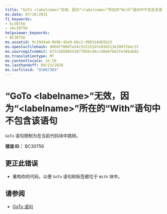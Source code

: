 ```yaml
---
title: “GoTo <labelname>”无效，因为“<labelname>”所在的“With”语句中不包含该语句
ms.date: 07/20/2015
f1_keywords:
- bc30756
- vbc30756
helpviewer_keywords:
- BC30756
ms.assetid: 9c39d4ad-0b9b-45e9-b6c2-d983144b5b23
ms.openlocfilehash: d060ff00d7a54c515151bfe93e513e200f2bec3f
ms.sourcegitcommit: bf5c5850654187705bc94cc40ebfb62fe346ab02
ms.translationtype: MT
ms.contentlocale: zh-CN
ms.lasthandoff: 09/23/2020
ms.locfileid: "91067383"
---
```

# <a name="goto-labelname-is-not-valid-because-labelname-is-inside-a-with-statement-that-does-not-contain-this-statement"></a>“GoTo \<labelname>”无效，因为“\<labelname>”所在的“With”语句中不包含该语句

`GoTo` 语句限制为在当前代码块中跳转。  
  
 **错误 ID：** BC30756  
  
## <a name="to-correct-this-error"></a>更正此错误  
  
- 重构你的代码，以便 `GoTo` 语句和标签都位于 `With` 块中。  
  
## <a name="see-also"></a>请参阅

- [GoTo 语句](../language-reference/statements/goto-statement.md)
